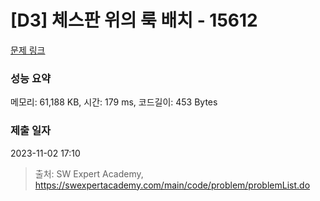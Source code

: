 # [D3] 체스판 위의 룩 배치 - 15612 

[문제 링크](https://swexpertacademy.com/main/code/problem/problemDetail.do?contestProbId=AYOBfxwaAXsDFATW) 

### 성능 요약

메모리: 61,188 KB, 시간: 179 ms, 코드길이: 453 Bytes

### 제출 일자

2023-11-02 17:10



> 출처: SW Expert Academy, https://swexpertacademy.com/main/code/problem/problemList.do